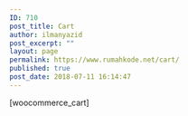 ```yaml
---
ID: 710
post_title: Cart
author: ilmanyazid
post_excerpt: ""
layout: page
permalink: https://www.rumahkode.net/cart/
published: true
post_date: 2018-07-11 16:14:47
---
```

[woocommerce_cart]